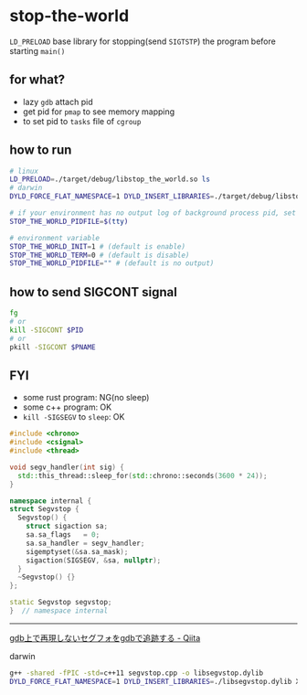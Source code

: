 # stop-the-world

`LD_PRELOAD` base library for stopping(send `SIGTSTP`) the program before starting `main()`

## for what?
* lazy `gdb` attach pid
* get pid for `pmap` to see memory mapping
* to set pid to `tasks` file of `cgroup`

## how to run
``` bash
# linux
LD_PRELOAD=./target/debug/libstop_the_world.so ls
# darwin
DYLD_FORCE_FLAT_NAMESPACE=1 DYLD_INSERT_LIBRARIES=./target/debug/libstop_the_world.dylib ls

# if your environment has no output log of background process pid, set below environment variable
STOP_THE_WORLD_PIDFILE=$(tty)

# environment variable
STOP_THE_WORLD_INIT=1 # (default is enable)
STOP_THE_WORLD_TERM=0 # (default is disable)
STOP_THE_WORLD_PIDFILE="" # (default is no output)
```

## how to send SIGCONT signal
``` bash
fg
# or
kill -SIGCONT $PID
# or
pkill -SIGCONT $PNAME
```

## FYI

* some rust program: NG(no sleep)
* some c++ program: OK
* `kill -SIGSEGV` to `sleep`: OK

``` cpp
#include <chrono>
#include <csignal>
#include <thread>

void segv_handler(int sig) {
  std::this_thread::sleep_for(std::chrono::seconds(3600 * 24));
}

namespace internal {
struct Segvstop {
  Segvstop() {
    struct sigaction sa;
    sa.sa_flags   = 0;
    sa.sa_handler = segv_handler;
    sigemptyset(&sa.sa_mask);
    sigaction(SIGSEGV, &sa, nullptr);
  }
  ~Segvstop() {}
};

static Segvstop segvstop;
}  // namespace internal
```

----

[gdb上で再現しないセグフォをgdbで追跡する \- Qiita]( https://qiita.com/s417-lama/items/daea1a029f58d71358ef )

darwin
``` bash
g++ -shared -fPIC -std=c++11 segvstop.cpp -o libsegvstop.dylib
DYLD_FORCE_FLAT_NAMESPACE=1 DYLD_INSERT_LIBRARIES=./libsegvstop.dylib XXX
```
